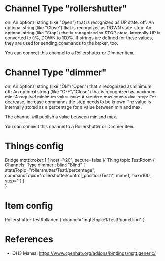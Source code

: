



# Channel Type "rollershutter"
on: An optional string (like "Open") that is recognized as UP state.
off: An optional string (like "Close") that is recognized as DOWN state.
stop: An optional string (like "Stop") that is recognized as STOP state.
Internally UP is converted to 0%, DOWN to 100%. If strings are defined for these values, they are used for sending commands to the broker, too.

You can connect this channel to a Rollershutter or Dimmer item.

# Channel Type "dimmer"
on: An optional string (like "ON"/"Open") that is recognized as minimum.
off: An optional string (like "OFF"/"Close") that is recognized as maximum.
min: A required minimum value.
max: A required maximum value.
step: For decrease, increase commands the step needs to be known
The value is internally stored as a percentage for a value between min and max.

The channel will publish a value between min and max.

You can connect this channel to a Rollershutter or Dimmer item.




# Things config
Bridge mqtt:broker:1 [ host="t20", secure=false ]{
   Thing topic TestRoom {
   Channels:
      Type dimmer : blind "Blind" [ stateTopic="rollershutter/Test1/percentage", commandTopic="rollershutter/control_position/Test1", min=0, max=100, step=1 ]
   }    
}

# Item config


Rollershutter TestRolladen { channel="mqtt:topic:1:TestRoom:blind" }


# References
- OH3 Manual https://www.openhab.org/addons/bindings/mqtt.generic/